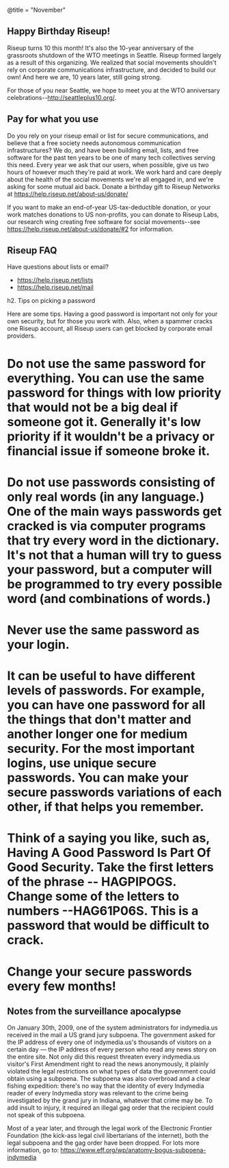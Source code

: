 @title = "November"

## Happy Birthday Riseup!

Riseup turns 10 this month! It's also the 10-year anniversary of the grassroots shutdown of the WTO meetings in Seattle. Riseup formed largely as a result of this organizing. We realized that social movements shouldn't rely on corporate communications infrastructure, and decided to build our own! And here we are, 10 years later, still going strong.

For those of you near Seattle, we hope to meet you at the WTO anniversary celebrations--http://seattleplus10.org/.

## Pay for what you use

Do you rely on your riseup email or list for secure communications, and believe that a free society needs autonomous communication infrastructures? We do, and have been building email, lists, and free software for the past ten years to be one of many tech collectives serving this need. Every year we ask that our users, when possible, give us two hours of however much they're paid at work. We work hard and care deeply about the health of the social movements we're all engaged in, and we're asking for some mutual aid back. Donate a birthday gift to Riseup Networks at https://help.riseup.net/about-us/donate/

If you want to make an end-of-year US-tax-deductible donation, or your work matches donations to US non-profits, you can donate to Riseup Labs, our research wing creating free software for social movements--see https://help.riseup.net/about-us/donate/#2 for information.

## Riseup FAQ

Have questions about lists or email?

* https://help.riseup.net/lists
* https://help.riseup.net/mail

h2. Tips on picking a password

Here are some tips. Having a good password is important not only for your own security, but for those you work with. Also, when a spammer cracks one Riseup account, all Riseup users can get blocked by corporate email providers.

# Do not use the same password for everything. You can use the same password for things with low priority that would not be a big deal if someone got it. Generally it's low priority if it wouldn't be a privacy or financial issue if someone broke it.
# Do not use passwords consisting of only real words (in any language.) One of the main ways passwords get cracked is via computer programs that try every word in the dictionary. It's not that a human will try to guess your password, but a computer will be programmed to try every possible word (and combinations of words.)
# Never use the same password as your login.
# It can be useful to have different levels of passwords. For example, you can have one password for all the things that don't matter and another longer one for medium security. For the most important logins, use unique secure passwords. You can make your secure passwords variations of each other, if that helps you remember.
# Think of a saying you like, such as, Having A Good Password Is Part Of Good Security. Take the first letters of the phrase -- HAGPIPOGS. Change some of the letters to numbers --HAG61P06S. This is a password that would be difficult to crack.
# Change your secure passwords every few months!

## Notes from the surveillance apocalypse

On January 30th, 2009, one of the system administrators for indymedia.us received in the mail a US grand jury subpoena. The government asked for the IP address of every one of indymedia.us's thousands of visitors on a certain day — the IP address of every person who read any news story on the entire site. Not only did this request threaten every indymedia.us visitor's First Amendment right to read the news anonymously, it plainly violated the legal restrictions on what types of data the government could obtain using a subpoena. The subpoena was also overbroad and a clear fishing expedition: there's no way that the identity of every Indymedia reader of every Indymedia story was relevant to the crime being investigated by the grand jury in Indiana, whatever that crime may be. To add insult to injury, it required an illegal gag order that the recipient could not speak of this subpoena.

Most of a year later, and through the legal work of the Electronic Frontier Foundation (the kick-ass legal civil libertarians of the internet), both the legal subpoena and the gag order have been dropped. For lots more information, go to: https://www.eff.org/wp/anatomy-bogus-subpoena-indymedia
